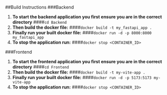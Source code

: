 ##Build Instructions
###Backend
1. **To start the backend application you first ensure you are in the correct directory**
####`cd Backend`
2. **Then build the docker file:**
####`docker build -t my_fastapi_app .`
3. **Finally run your built docker file:**
####`docker run -d -p 8000:8000 my_fastapi_app`
4. **To stop the application run:**
####`docker stop <CONTAINER_ID>`


###Frontend
1. **To start the frontend application you first ensure you are in the correct directory**
####`cd Frontend`
2. **Then build the docker file:**
####`docker build -t my-vite-app .`
3. **Finally run your built docker file:**
####`docker run -d -p 5173:5173 my-vite-app`
4. **To stop the application run:**
####`docker stop <CONTAINER_ID>`
